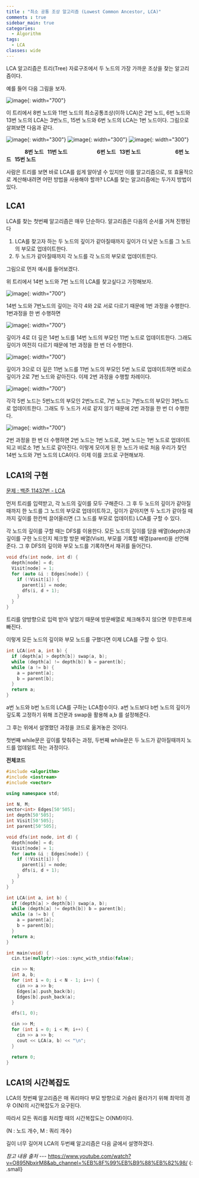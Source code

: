 ```yaml
---
title : "최소 공통 조상 알고리즘 (Lowest Common Ancestor, LCA)"
comments : true
sidebar_main: true
categories:
  - Algorithm
tags:
  - LCA
classes: wide
---
```


LCA 알고리즘은 트리(Tree) 자료구조에서 두 노드의 가장 가까운 조상을 찾는 알고리즘이다. 

예를 들어 다음 그림을 보자.

![image](/images/2023-4/LCA/base_tree.jpeg){: width="700"}

이 트리에서 8번 노드와 11번 노드의 최소공통조상(이하 LCA)은 2번 노드, 6번 노드와 13번 노드의 LCA는 3번노드, 15번 노드와 6번 노드의 LCA는 1번 노드이다. 그림으로 살펴보면 다음과 같다.

![image](/images/2023-4/LCA/8_11ex.jpeg){: width="300"}
![image](/images/2023-4/LCA/6_13ex.jpeg){: width="300"}
![image](/images/2023-4/LCA/6_15ex.jpeg){: width="300"}

**&nbsp;&nbsp;&nbsp;&nbsp;&nbsp;&nbsp;&nbsp;&nbsp;&nbsp;&nbsp;&nbsp;&nbsp;&nbsp;&nbsp;&nbsp;8번 노드&nbsp;&nbsp;&nbsp;11번 노드&nbsp;&nbsp;&nbsp;&nbsp;&nbsp;&nbsp;&nbsp;&nbsp;&nbsp;&nbsp;&nbsp;&nbsp;&nbsp;&nbsp;&nbsp;&nbsp;&nbsp;&nbsp;&nbsp;&nbsp;&nbsp;&nbsp;&nbsp;&nbsp;6번 노드&nbsp;&nbsp;&nbsp;13번 노드&nbsp;&nbsp;&nbsp;&nbsp;&nbsp;&nbsp;&nbsp;&nbsp;&nbsp;&nbsp;&nbsp;&nbsp;&nbsp;&nbsp;&nbsp;&nbsp;&nbsp;&nbsp;&nbsp;&nbsp;&nbsp;&nbsp;&nbsp;&nbsp;&nbsp;&nbsp;&nbsp;&nbsp;6번 노드&nbsp;&nbsp;&nbsp;15번 노드**

사람은 트리를 보면 바로 LCA를 쉽게 알아낼 수 있지만 이를 알고리즘으로, 또 효율적으로 계산해내려면 어떤 방법을 사용해야 할까? LCA를 찾는 알고리즘에는 두가지 방법이 있다.

## LCA1

LCA를 찾는 첫번째 알고리즘은 매우 단순하다. 알고리즘은 다음의 순서를 거쳐 진행된다

1. LCA를 찾고자 하는 두 노드의 깊이가 같아질때까지 깊이가 더 낮은 노드를 그 노드의 부모로 업데이트한다.
2. 두 노드가 같아질때까지 각 노드를 각 노드의 부모로 업데이트한다.

그림으로 먼저 예시를 들어보겠다.

위 트리에서 14번 노드와 7번 노드의 LCA를 찾고싶다고 가정해보자.

![image](/images/2023-4/LCA/14_7_1ex.jpg){: width="700"}

14번 노드와 7번노드의 깊이는 각각 4와 2로 서로 다르기 때문에 1번 과정을 수행한다. 1번과정을 한 번 수행하면

![image](/images/2023-4/LCA/14_7_2ex.jpg){: width="700"}

깊이가 4로 더 깊은 14번 노드를 14번 노드의 부모인 11번 노드로 업데이트한다. 그래도 깊이가 여전히 다르기 때문에 1번 과정을 한 번 더 수행한다.

![image](/images/2023-4/LCA/14_7_3ex.jpg){: width="700"}

깊이가 3으로 더 깊은 11번 노드를 11번 노드의 부모인 5번 노드로 업데이트하면 비로소 깊이가 2로 7번 노드와 같아진다. 이제 2번 과정을 수행할 차례이다.

![image](/images/2023-4/LCA/14_7_4ex.jpg){: width="700"}

각각 5번 노드는 5번노드의 부모인 2번노드로, 7번 노드는 7번노드의 부모인 3번노드로 업데이트한다. 그래도 두 노드가 서로 같지 않기 때문에 2번 과정을 한 번 더 수행한다.

![image](/images/2023-4/LCA/14_7_5ex.jpg){: width="700"}

2번 과정을 한 번 더 수행하면 2번 노드는 1번 노드로, 3번 노드는 1번 노드로 업데이트 되고 비로소 1번 노드로 같아진다. 이렇게 모이게 된 한 노드가 바로 처음 우리가 찾던 14번 노드와 7번 노드의 LCA이다. 이제 이를 코드로 구현해보자.

## LCA1의 구현

[문제 : 백준 11437번 - LCA](https://www.acmicpc.net/problem/11437)

먼저 트리를 입력받고, 각 노드의 깊이를 모두 구해준다. 그 후 두 노드의 깊이가 같아질 때까지 한 노드를 그 노드의 부모로 업데이트하고, 깊이가 같아지면 두 노드가 같아질 때까지 깊이를 한칸씩 끌어올리면 (그 노드를 부모로 업데이트) LCA를 구할 수 있다.

각 노드의 깊이를 구할 때는 DFS를 이용한다. 모든 노드의 깊이를 담을 배열(depth)과 깊이를 구한 노드인지 체크할 방문 배열(Visit), 부모를 기록할 배열(parent)을 선언해준다. 그 후 DFS의 깊이와 부모 노드를 기록하면서 재귀를 들어간다.

```c++
void dfs(int node, int d) {
  depth[node] = d;
  Visit[node] = 1;
  for (auto &i : Edges[node]) {
    if (!Visit[i]) {
      parent[i] = node;
      dfs(i, d + 1);
    }
  }
}
```

트리를 양방향으로 입력 받아 넣었기 때문에 방문배열로 체크해주지 않으면 무한루프에 빠진다.

이렇게 모든 노드의 깊이와 부모 노드를 구했다면 이제 LCA를 구할 수 있다.

```cpp
int LCA(int a, int b) {
  if (depth[a] > depth[b]) swap(a, b);
  while (depth[a] != depth[b]) b = parent[b];
  while (a != b) {
    a = parent[a];
    b = parent[b];
  }
  return a;
}
```

a번 노드와 b번 노드의 LCA를 구하는 LCA함수이다. a번 노드보다 b번 노드의 깊이가 깊도록 고정하기 위해 조건문과 swap을 활용해 a,b 를 설정해준다.

그 후는 위에서 설명했던 과정을 코드로 옮겨놓은 것이다.

첫번째 while문은 깊이를 맞춰주는 과정, 두번째 while문은 두 노드가 같아질때까지 노드를 업데잍트 하는 과정이다. 

**전체코드**

```c++
#include <algorithm>
#include <iostream>
#include <vector>

using namespace std;

int N, M;
vector<int> Edges[50'505];
int depth[50'505];
int Visit[50'505];
int parent[50'505];

void dfs(int node, int d) {
  depth[node] = d;
  Visit[node] = 1;
  for (auto &i : Edges[node]) {
    if (!Visit[i]) {
      parent[i] = node;
      dfs(i, d + 1);
    }
  }
}

int LCA(int a, int b) {
  if (depth[a] > depth[b]) swap(a, b);
  while (depth[a] != depth[b]) b = parent[b];
  while (a != b) {
    a = parent[a];
    b = parent[b];
  }
  return a;
}

int main(void) {
  cin.tie(nullptr)->ios::sync_with_stdio(false);

  cin >> N;
  int a, b;
  for (int i = 0; i < N - 1; i++) {
    cin >> a >> b;
    Edges[a].push_back(b);
    Edges[b].push_back(a);
  }

  dfs(1, 0);

  cin >> M;
  for (int i = 0; i < M; i++) {
    cin >> a >> b;
    cout << LCA(a, b) << "\n";
  }

  return 0;
}
```

## LCA1의 시간복잡도

LCA의 첫번째 알고리즘은 매 쿼리마다 부모 방향으로 거슬러 올라가기 위해 최악의 경우 O(N)의 시간복잡도가 요구된다. 

따라서 모든 쿼리를 처리할 때의 시간복잡도는 O(NM)이다. 

(N : 노드 개수, M : 쿼리 개수)

길이 너무 길어져 LCA의 두번째 알고리즘은 다음 글에서 설명하겠다.

<cite>참고 내용 출처</cite> --- <https://www.youtube.com/watch?v=O895NbxirM8&ab_channel=%EB%8F%99%EB%B9%88%EB%82%98/>
{: .small}